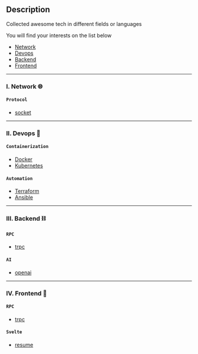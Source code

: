 ## Description
Collected awesome tech in different fields or languages

You will find your interests on the list below
- [Network](#network)
- [Devops](#devops)
- [Backend](#backend) 
- [Frontend](#frontend)

---

### <a name="network">I. Network 🌐</a>
#### `Protocol`
- [socket](network/socket)

---

### <a name="devops">II. Devops 🔧</a>

#### `Containerization`
- [Docker](devops/docker)
- [Kubernetes](devops/k8s)

#### `Automation`
- [Terraform](devops/terraform)
- [Ansible](devops/ansible)

---

### <a name="backend">III. Backend ⛓️</a>

#### `RPC`
- [trpc](backend/trpc)

#### `AI`
- [openai](backend/openai)

---

### <a name="frontend">IV. Frontend 🌊</a>

#### `RPC`
- [trpc](frontend/trpc)

#### `Svelte`

- [resume](frontend/svetle-kit-resume)
